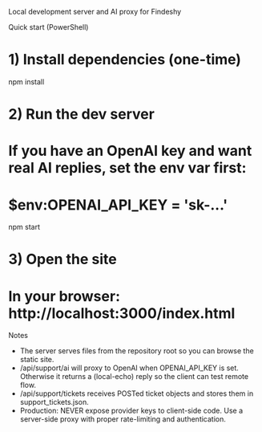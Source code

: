 Local development server and AI proxy for Findeshy

Quick start (PowerShell)

# 1) Install dependencies (one-time)
npm install

# 2) Run the dev server
# If you have an OpenAI key and want real AI replies, set the env var first:
# $env:OPENAI_API_KEY = 'sk-...'
npm start

# 3) Open the site
# In your browser: http://localhost:3000/index.html

Notes
- The server serves files from the repository root so you can browse the static site.
- /api/support/ai will proxy to OpenAI when OPENAI_API_KEY is set. Otherwise it returns a (local-echo) reply so the client can test remote flow.
- /api/support/tickets receives POSTed ticket objects and stores them in support_tickets.json.
- Production: NEVER expose provider keys to client-side code. Use a server-side proxy with proper rate-limiting and authentication.
